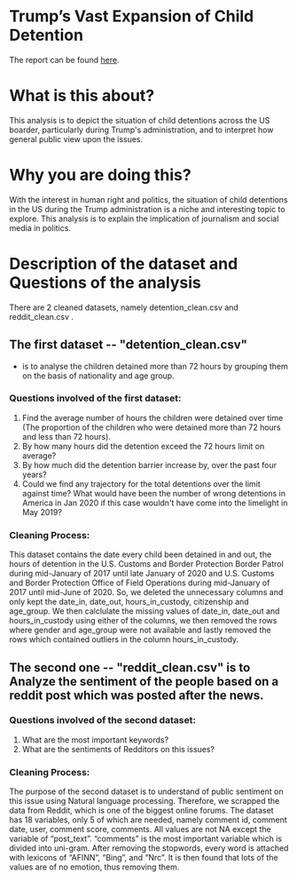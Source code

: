 # Trump’s Vast Expansion of Child Detention
The report can be found [here](https://jason-siu-portfolio.vercel.app/article/trump).
# What is this about?
This analysis is to depict the situation of child detentions across the US boarder, particularly during Trump's administration, and to interpret how general public view upon the issues.

# Why you are doing this?
With the interest in human right and politics, the situation of child detentions in the US during the Trump administration is a niche and interesting topic to explore. This analysis is to explain the implication of journalism and social media in politics.

# Description of the dataset and Questions of the analysis
There are 2 cleaned datasets, namely detention_clean.csv and reddit_clean.csv . 

## The first dataset -- "detention_clean.csv" 
  - is to analyse the children detained more than 72 hours by grouping them on the basis of nationality and age group.  

### Questions involved of the first dataset:
1. Find the average number of hours the children were detained over time (The proportion of the children who were detained more than 72 hours and less than 72 hours). 
2. By how many hours did the detention exceed the 72 hours limit on average? 
3. By how much did the detention barrier increase by, over the past four years? 
4. Could we find any trajectory for the total detentions over the limit against time? What 
    would have been the number of wrong detentions in America in Jan 2020 if this case 
    wouldn't have come into the limelight in May 2019?  
    
### Cleaning Process: 
This dataset contains the date every child been detained in and out, the hours of detention in the  U.S. Customs and Border Protection Border Patrol during mid-January of 2017 until late January of  2020 and U.S. Customs and Border Protection Office of Field Operations during mid-January of 2017  until mid-June of 2020. So, we deleted the unnecessary columns and only kept the date_in,  date_out, hours_in_custody, citizenship and age_group. We then calclulate the missing values of  date_in, date_out and hours_in_custody using either of the columns, we then removed the rows  where gender and age_group were not available and lastly removed the rows which contained  outliers in the column hours_in_custody. 


 

## The second one -- "reddit_clean.csv" is to Analyze the sentiment of the people based on a reddit post which was posted after the news.
 
### Questions involved of the second dataset: 
1. What are the most important keywords? 
2. What are the sentiments of Redditors on this issues?

### Cleaning Process: 
The purpose of the second dataset is to understand of public sentiment on this issue using Natural  language processing. Therefore, we scrapped the data from Reddit, which is one of the biggest  online forums. The dataset has 18 variables, only 5 of which are needed, namely comment id,  comment date, user, comment score, comments. All values are not NA except the variable of  “post_text”. “comments” is the most important variable which is divided into uni-gram. After  removing the stopwords, every word is attached with lexicons of “AFINN”, “Bing”, and “Nrc”. It is  then found that lots of the values are of no emotion, thus removing them. 
